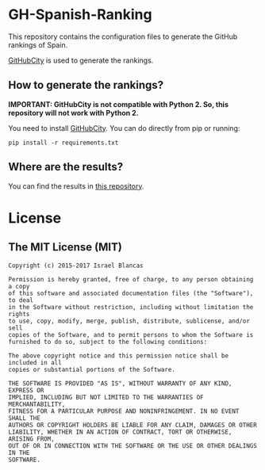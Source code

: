# GH-Spanish-Ranking

This repository contains the configuration files to generate the GitHub rankings of Spain.

[GitHubCity](https://github.com/iblancasa/GitHubCity) is used to generate the rankings.

## How to generate the rankings?

**IMPORTANT: GitHubCity is not compatible with Python 2. So, this repository will not work with Python 2.**

You need to install [GitHubCity](https://github.com/iblancasa/GitHubCity). You can do directly from pip or running:

```shell
pip install -r requirements.txt
```

## Where are the results?

You can find the results in [this repository](https://github.com/iblancasa/ghrankings).

# License

## The MIT License (MIT)

```
Copyright (c) 2015-2017 Israel Blancas

Permission is hereby granted, free of charge, to any person obtaining a copy
of this software and associated documentation files (the "Software"), to deal
in the Software without restriction, including without limitation the rights
to use, copy, modify, merge, publish, distribute, sublicense, and/or sell
copies of the Software, and to permit persons to whom the Software is
furnished to do so, subject to the following conditions:

The above copyright notice and this permission notice shall be included in all
copies or substantial portions of the Software.

THE SOFTWARE IS PROVIDED "AS IS", WITHOUT WARRANTY OF ANY KIND, EXPRESS OR
IMPLIED, INCLUDING BUT NOT LIMITED TO THE WARRANTIES OF MERCHANTABILITY,
FITNESS FOR A PARTICULAR PURPOSE AND NONINFRINGEMENT. IN NO EVENT SHALL THE
AUTHORS OR COPYRIGHT HOLDERS BE LIABLE FOR ANY CLAIM, DAMAGES OR OTHER
LIABILITY, WHETHER IN AN ACTION OF CONTRACT, TORT OR OTHERWISE, ARISING FROM,
OUT OF OR IN CONNECTION WITH THE SOFTWARE OR THE USE OR OTHER DEALINGS IN THE
SOFTWARE.
```
